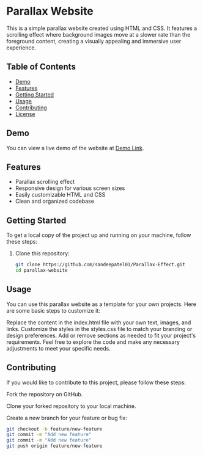 # Parallax Website

This is a simple parallax website created using HTML and CSS. It features a scrolling effect where background images move at a slower rate than the foreground content, creating a visually appealing and immersive user experience.

## Table of Contents

- [Demo](#demo)
- [Features](#features)
- [Getting Started](#getting-started)
- [Usage](#usage)
- [Contributing](#contributing)
- [License](#license)

## Demo

You can view a live demo of the website at [Demo Link](https://sandeepatel01.github.io/Parallax-Effect/).

## Features

- Parallax scrolling effect
- Responsive design for various screen sizes
- Easily customizable HTML and CSS
- Clean and organized codebase

## Getting Started

To get a local copy of the project up and running on your machine, follow these steps:

1. Clone this repository:

   ```bash
   git clone https://github.com/sandeepatel01/Parallax-Effect.git
   cd parallax-website

## Usage

You can use this parallax website as a template for your own projects. Here are some basic steps to customize it:

Replace the content in the index.html file with your own text, images, and links.
Customize the styles in the styles.css file to match your branding or design preferences.
Add or remove sections as needed to fit your project's requirements.
Feel free to explore the code and make any necessary adjustments to meet your specific needs.

## Contributing

If you would like to contribute to this project, please follow these steps:

Fork the repository on GitHub.

Clone your forked repository to your local machine.

Create a new branch for your feature or bug fix:

  ```bash
git checkout -b feature/new-feature
git commit -m "Add new feature"
git commit -m "Add new feature"
git push origin feature/new-feature

